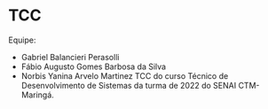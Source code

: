# TCC
Equipe:
- Gabriel Balancieri Perasolli  
- Fábio Augusto Gomes Barbosa da Silva
- Norbis Yanina Arvelo Martinez
TCC do curso Técnico de Desenvolvimento de Sistemas da turma de 2022 do SENAI CTM-Maringá.
